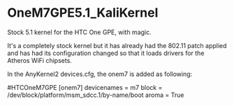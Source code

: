 # OneM7GPE5.1_KaliKernel
Stock 5.1 kernel for the HTC One GPE, with magic.

It's a completely stock kernel but it has already had the 802.11 patch applied and has had its configuration changed so that it loads drivers for the Atheros WiFi chipsets.


In the AnyKernel2 devices.cfg, the onem7 is added as following:

#HTCOneM7GPE
[onem7]
devicenames = m7
block = /dev/block/platform/msm_sdcc.1/by-name/boot
aroma = True


